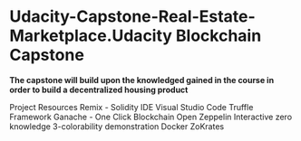# Udacity-Capstone-Real-Estate-Marketplace.Udacity Blockchain Capstone
<b>The capstone will build upon the knowledged gained in the course in order to build a decentralized housing product</b>

Project Resources
Remix - Solidity IDE
Visual Studio Code
Truffle Framework
Ganache - One Click Blockchain
Open Zeppelin
Interactive zero knowledge 3-colorability demonstration
Docker
ZoKrates
